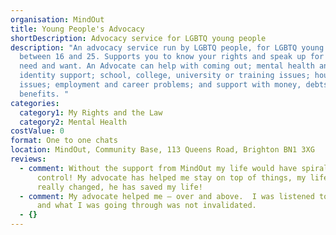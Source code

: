 ```yaml
---
organisation: MindOut
title: Young People's Advocacy
shortDescription: Advocacy service for LGBTQ young people
description: "An advocacy service run by LGBTQ people, for LGBTQ young people
  between 16 and 25. Supports you to know your rights and speak up for what you
  need and want. An Advocate can help with coming out; mental health and
  identity support; school, college, university or training issues; housing
  issues; employment and career problems; and support with money, debts and
  benefits. "
categories:
  category1: My Rights and the Law
  category2: Mental Health
costValue: 0
format: One to one chats
location: MindOut, Community Base, 113 Queens Road, Brighton BN1 3XG
reviews:
  - comment: Without the support from MindOut my life would have spiralled out of
      control! My advocate has helped me stay on top of things, my life has
      really changed, he has saved my life!
  - comment: My advocate helped me – over and above.  I was listened to and heard
      and what I was going through was not invalidated.
  - {}
---
```

